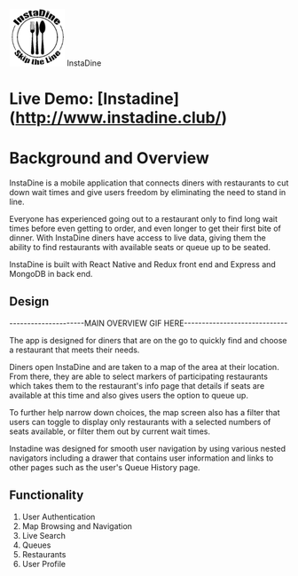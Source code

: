 <img src="https://github.com/odangitsdjang/InstaDine/blob/master/assets/images/logo_black.png" width="100px"> InstaDine

Live Demo: [Instadine] (http://www.instadine.club/)
==

Background and Overview
==

InstaDine is a mobile application that connects diners with restaurants to cut down wait times and give users freedom by eliminating the need to stand in line. 

Everyone has experienced going out to a restaurant only to find long wait times before even getting to order, and even longer to get their first bite of dinner. With InstaDine diners have access to live data, giving them the ability to find restaurants with available seats or queue up to be seated.

InstaDine is built with React Native and Redux front end and Express and MongoDB in back end. 

## Design

---------------------MAIN OVERVIEW GIF HERE-----------------------------

The app is designed for diners that are on the go to quickly find and choose a restaurant that meets their needs. 

Diners open InstaDine and are taken to a map of the area at their location. From there, they are able to select markers of participating restaurants which takes them to the restaurant's info page that details if seats are available at this time and also gives users the option to queue up. 

To further help narrow down choices, the map screen also has a filter that users can toggle to display only restaurants with a selected numbers of seats available, or filter them out by current wait times.

Instadine was designed for smooth user navigation by using various nested navigators including a drawer that contains user information and links to other pages such as the user's Queue History page.

## Functionality

1. User Authentication 
2. Map Browsing and Navigation
3. Live Search
4. Queues
5. Restaurants
6. User Profile
